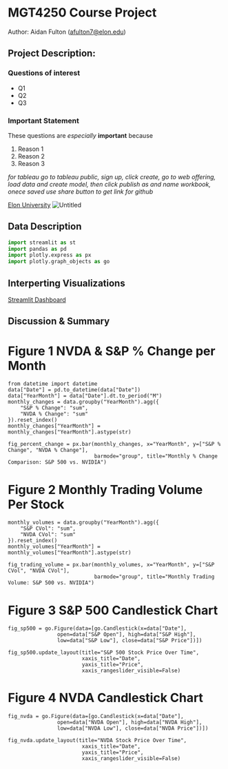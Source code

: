 # MGT4250 Course Project
Author: Aidan Fulton (afulton7@elon.edu)

## Project Description: 
### Questions of interest
- Q1
- Q2
- Q3
### Important Statement
These questions are *especially* **important** because
1. Reason 1
2. Reason 2
3. Reason 3

*for tableau go to tableau public, sign up, click create, go to web offering, load data and create model, then click publish as and name workbook,
onece saved use share button to get link for github*

[Elon University](https://www.elon.edu)
![Untitled](https://github.com/afu1t/mgt4250sping2024/assets/168783406/116a8a0c-f796-43ee-8ced-96f2dad113fb)

## Data Description
```python required packages
import streamlit as st
import pandas as pd
import plotly.express as px
import plotly.graph_objects as go
```
## Interperting Visualizations
[Streamlit Dashboard](https://mgt4250sping2024-msv4h2cqbdprhvbrweqbqv.streamlit.app)
## Discussion & Summary
# Figure 1 NVDA & S&P % Change per Month
```
from datetime import datetime
data["Date"] = pd.to_datetime(data["Date"])
data["YearMonth"] = data["Date"].dt.to_period("M")
monthly_changes = data.groupby("YearMonth").agg({
    "S&P % Change": "sum",
    "NVDA % Change": "sum"
}).reset_index()
monthly_changes["YearMonth"] = monthly_changes["YearMonth"].astype(str)

fig_percent_change = px.bar(monthly_changes, x="YearMonth", y=["S&P % Change", "NVDA % Change"],
                            barmode="group", title="Monthly % Change Comparison: S&P 500 vs. NVIDIA")
```
# Figure 2 Monthly Trading Volume Per Stock
```
monthly_volumes = data.groupby("YearMonth").agg({
    "S&P CVol": "sum",
    "NVDA CVol": "sum"
}).reset_index()
monthly_volumes["YearMonth"] = monthly_volumes["YearMonth"].astype(str)

fig_trading_volume = px.bar(monthly_volumes, x="YearMonth", y=["S&P CVol", "NVDA CVol"],
                            barmode="group", title="Monthly Trading Volume: S&P 500 vs. NVIDIA")
```
# Figure 3 S&P 500 Candlestick Chart
```
fig_sp500 = go.Figure(data=[go.Candlestick(x=data["Date"],
                open=data["S&P Open"], high=data["S&P High"],
                low=data["S&P Low"], close=data["S&P Price"])])

fig_sp500.update_layout(title="S&P 500 Stock Price Over Time",
                        xaxis_title="Date",
                        yaxis_title="Price",
                        xaxis_rangeslider_visible=False)
```
# Figure 4 NVDA Candlestick Chart
```
fig_nvda = go.Figure(data=[go.Candlestick(x=data["Date"],
                open=data["NVDA Open"], high=data["NVDA High"],
                low=data["NVDA Low"], close=data["NVDA Price"])])

fig_nvda.update_layout(title="NVDA Stock Price Over Time",
                        xaxis_title="Date",
                        yaxis_title="Price",
                        xaxis_rangeslider_visible=False)
```
